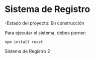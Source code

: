 <h1> Sistema de Registro</h1>

-Estado del proyecto: En construcción 

Para ejecutar el sistema, debes porner:

```npm install react```

Sistema de Registro 2
